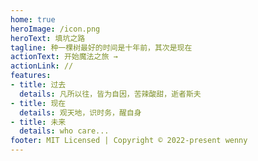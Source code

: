 ```yaml
---
home: true
heroImage: /icon.png
heroText: 填坑之路
tagline: 种一棵树最好的时间是十年前，其次是现在
actionText: 开始魔法之旅 →
actionLink: //
features:
- title: 过去
  details: 凡所以往，皆为自因，苦辣酸甜，逝者斯夫
- title: 现在
  details: 观天地，识时务，醒自身
- title: 未来
  details: who care...
footer: MIT Licensed | Copyright © 2022-present wenny
---
```

